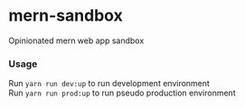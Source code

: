 # mern-sandbox

Opinionated mern web app sandbox

### Usage

Run `yarn run dev:up` to run development environment  
Run `yarn run prod:up` to run pseudo production environment
